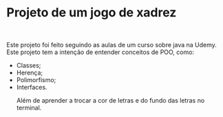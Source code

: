 <h1>
  Projeto de um jogo de xadrez
</h1>
<br>
<p>
  Este projeto foi feito seguindo as aulas de um curso sobre java na Udemy. Este projeto tem a intenção de entender conceitos de POO, como:
</p>
<ul>
  <li>
    Classes;
  </li>
  <li>
    Herença;
  </li>
  <li>
    Polimorfismo;
  </li>
  <li>
    Interfaces.
  </li>
  <p>
    Além de aprender a trocar a cor de letras e do fundo das letras no terminal.
  </p>
</ul>
